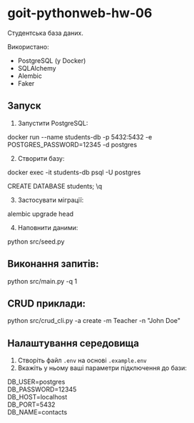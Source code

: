 # goit-pythonweb-hw-06

 Студентська база даних.

Використано:
- PostgreSQL (у Docker)
- SQLAlchemy
- Alembic
- Faker

## Запуск

1. Запустити PostgreSQL:

docker run --name students-db -p 5432:5432 -e POSTGRES_PASSWORD=12345 -d postgres

2. Створити базу:

docker exec -it students-db psql -U postgres

CREATE DATABASE students;
\q

3. Застосувати міграції:

alembic upgrade head

4. Наповнити даними:

python src/seed.py

## Виконання запитів:

python src/main.py -q 1

## CRUD приклади:

python src/crud_cli.py -a create -m Teacher -n "John Doe"


## Налаштування середовища

1. Створіть файл `.env` на основі `.example.env`
2. Вкажіть у ньому ваші параметри підключення до бази:

DB_USER=postgres  
DB_PASSWORD=12345  
DB_HOST=localhost  
DB_PORT=5432  
DB_NAME=contacts
